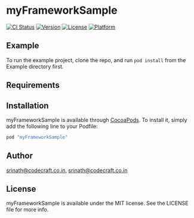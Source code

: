 # myFrameworkSample

[![CI Status](http://img.shields.io/travis/srinath@codecraft.co.in/myFrameworkSample.svg?style=flat)](https://travis-ci.org/srinath@codecraft.co.in/myFrameworkSample)
[![Version](https://img.shields.io/cocoapods/v/myFrameworkSample.svg?style=flat)](http://cocoapods.org/pods/myFrameworkSample)
[![License](https://img.shields.io/cocoapods/l/myFrameworkSample.svg?style=flat)](http://cocoapods.org/pods/myFrameworkSample)
[![Platform](https://img.shields.io/cocoapods/p/myFrameworkSample.svg?style=flat)](http://cocoapods.org/pods/myFrameworkSample)

## Example

To run the example project, clone the repo, and run `pod install` from the Example directory first.

## Requirements

## Installation

myFrameworkSample is available through [CocoaPods](http://cocoapods.org). To install
it, simply add the following line to your Podfile:

```ruby
pod "myFrameworkSample"
```

## Author

srinath@codecraft.co.in, srinath@codecraft.co.in

## License

myFrameworkSample is available under the MIT license. See the LICENSE file for more info.
